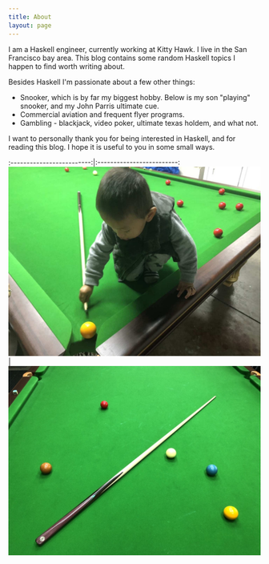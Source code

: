 ```yaml
---
title: About
layout: page
---
```


I am a Haskell engineer, currently working at Kitty Hawk. I live in the San Francisco bay area.
This blog contains some random Haskell topics I happen to find worth writing about.

Besides Haskell I'm passionate about a few other things:

- Snooker, which is by far my biggest hobby. Below is my son "playing" snooker, and
my John Parris ultimate cue.
- Commercial aviation and frequent flyer programs.
- Gambling - blackjack, video poker, ultimate texas holdem, and what not.

I want to personally thank you for being interested in Haskell, and for reading this blog. I
hope it is useful to you in some small ways.

:-------------------------:|:-------------------------:
![](/assets/images/jeffrey.JPG)  |  ![](/assets/images/jpu.JPG)
